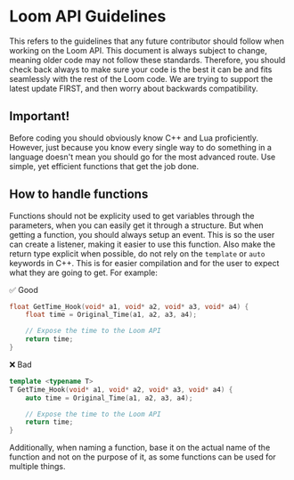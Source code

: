 # Loom API Guidelines

This refers to the guidelines that any future contributor should follow when working on the Loom API. This document is always subject to change, meaning older code may not follow these standards. Therefore, you should check back always to make sure your code is the best it can be and fits seamlessly with the rest of the Loom code. We are trying to support the latest update FIRST, and then worry about backwards compatibility.

## Important!

Before coding you should obviously know C++ and Lua proficiently. However, just because you know every single way to do something in a language doesn't mean you should go for the most advanced route. Use simple, yet efficient functions that get the job done.

## How to handle functions

Functions should not be explicity used to get variables through the parameters, when you can easily get it through a structure. But when getting a function, you should always setup an event. This is so the user can create a listener, making it easier to use this function. Also make the return type explicit when possible, do not rely on the ```template``` or ```auto``` keywords in C++. This is for easier compilation and for the user to expect what they are going to get. For example:

✅ Good
```cpp
float GetTime_Hook(void* a1, void* a2, void* a3, void* a4) {
    float time = Original_Time(a1, a2, a3, a4);

    // Expose the time to the Loom API
    return time;
}
```

❌ Bad
```cpp
template <typename T>
T GetTime_Hook(void* a1, void* a2, void* a3, void* a4) {
    auto time = Original_Time(a1, a2, a3, a4);

    // Expose the time to the Loom API
    return time;
}
```

Additionally, when naming a function, base it on the actual name of the function and not on the purpose of it, as some functions can be used for multiple things.